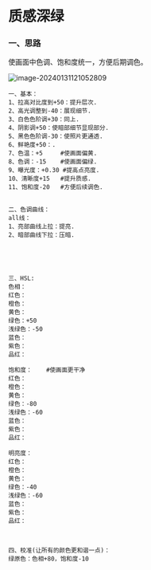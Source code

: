 # 质感深绿



### 一、思路

使画面中色调、饱和度统一，方便后期调色。

![image-20240131121052809](C:\Users\98680\Desktop\学习笔记\调色\img\image-20240131121052809.png)



```
一、基本：
1、拉高对比度到+50：提升层次.
2、高光调整到-40：展现细节.
3、白色色阶调+30：同上.
4、阴影调+50：使暗部细节显现部分.
5、黑色色阶调-30：使照片更通透.
6、鲜艳度+50：.
7、色温：+5		#使画面偏黄.
8、色调：-15	#使画面偏绿.
9、曝光度：+0.30	#提高点亮度.
10、清晰度+15	#提升质感.
11、饱和度-20	#方便后续调色.


二、色调曲线：
all线：
1、亮部曲线上拉：提亮.
2、暗部曲线下拉：压暗.





三、HSL:
色相：
红色：
橙色：
黄色：
绿色：+50
浅绿色：-50
蓝色：
紫色：
品红：

饱和度：	#使画面更干净
红色：
橙色：
黄色：
绿色：-80
浅绿色：-60
蓝色：
紫色：
品红：

明亮度：
红色：
橙色：
黄色：
绿色：-40
浅绿色：-60
蓝色：
紫色：
品红：



四、校准(让所有的颜色更和谐一点)：
绿原色：色相+80，饱和度-10



```

